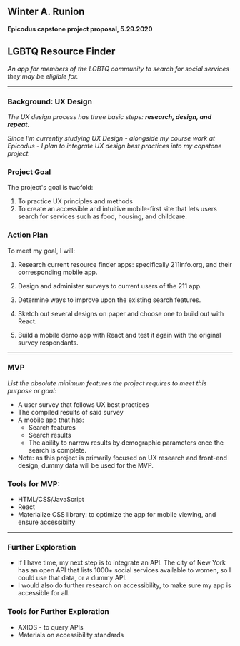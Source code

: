 ## Winter A. Runion
**Epicodus capstone project proposal, 5.29.2020**

## LGBTQ Resource Finder
_An app for members of the LGBTQ community to search for social services they may be eligible for._
*****
### Background: UX Design
_The UX design process has three basic steps: **research, design, and repeat.**_

_Since I'm currently studying UX Design - alongside my course work at Epicodus - I plan to integrate UX design best practices into my capstone project._

### Project Goal
The project's goal is twofold: 
  1. To practice UX  principles and methods
  2. To create an accessible and intuitive mobile-first site that lets users search for services such as food, housing, and childcare.

### Action Plan
To meet my goal, I will:
1. Research current resource finder apps: specifically 211info.org, and their corresponding mobile app.

2. Design and administer surveys to current users of the 211 app.

3. Determine ways to improve upon the existing search features. 

4. Sketch out several designs on paper and choose one to build out with React.

5. Build a mobile demo app with React and test it again with the original survey respondants.
*****
<!-- ###### Background: LGBTQ Focus

I chose to center the app's focus on the LGBTQ community because: 
  * It's a cause I'm both a part of and passionate about
  * It's clearly distinct from any services that are currently being offered, so that no claims of copyright infringement can be made. 
  * It can still show general social services, such as food, housing, and childcare, so the scope of the search can stay essentially the same.

I chose to focus on a mobile build because:

  * "Mobile first" is an important design principle
  * A mobile app is more accessible to vulnerable populations - not everyone has computer access, but most people have a phone. 
  * I haven't yet created a mobile first build, so it's a good challenge!  -->

### MVP
_List the absolute minimum features the project requires to meet this purpose or goal:_
* A user survey that follows UX best practices
* The compiled results of said survey
* A mobile app that has:
  * Search features
  * Search results
  * The ability to narrow results by demographic parameters once the search is complete.
* Note: as this project is primarily focused on UX research and front-end design, dummy data will be used for the MVP.

### Tools for MVP:
* HTML/CSS/JavaScript
* React
* Materialize CSS library: to optimize the app for mobile viewing, and ensure accessibilty

* * *

### Further Exploration

* If I have time, my next step is to integrate an API. The city of New York has an open API that lists 1000+ social services available to women, so I could use that data, or a dummy API.
* I would also do further research on accessibility, to make sure my app is accessible for all. 

### Tools for Further Exploration
* AXIOS - to query APIs
* Materials on accessibility standards

<!-- _In a perfect world I would:_
* Continue the UX design process of "Research, Design, Repeat."
  * Ask the original survey participants for feedback on my new app.
  * Compile the results and determine what changes need to be made.
  * Integrate those changes into my app.
* Spend more time looking into accessibility standards, and making sure my app meets them.
* Spend time learning tools like FIGMA, so that I could ask users for feedback on new ideas or features. -->

<!-- Data Source: 
https://data.cityofnewyork.us/resource/pqg4-dm6b.json -->
